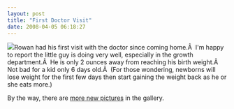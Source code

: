 ```yaml
---
layout: post
title: "First Doctor Visit"
date: 2008-04-05 06:18:27
---
```

[![](http://thecave.smugmug.com/photos/274971778_Nthfb-Th.jpg)](http://thecave.smugmug.com/gallery/4615148_NzmTU/12/274971778_Nthfb)Rowan had his first visit with the doctor since coming home.Â  I'm happy to report the little guy is doing very well, especially in the growth department.Â  He is only 2 ounces away from reaching his birth weight.Â  Not bad for a kid only 6 days old.Â  (For those wondering, newborns will lose weight for the first few days then start gaining the weight back as he or she eats more.)

By the way, there are [more new pictures](http://thecave.smugmug.com/gallery/4615148_NzmTU/12/274971778_Nthfb) in the gallery.

